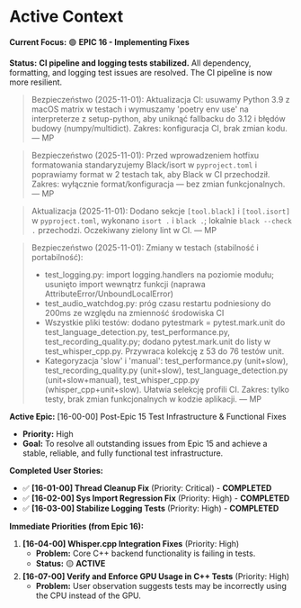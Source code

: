 # Active Context

**Current Focus:** 🟢 **EPIC 16 - Implementing Fixes**

**Status:** **CI pipeline and logging tests stabilized.** All dependency, formatting, and logging test issues are resolved. The CI pipeline is now more resilient.

> Bezpieczeństwo (2025-11-01): Aktualizacja CI: usuwamy Python 3.9 z macOS matrix w testach i wymuszamy 'poetry env use' na interpreterze z setup-python, aby uniknąć fallbacku do 3.12 i błędów budowy (numpy/multidict). Zakres: konfiguracja CI, brak zmian kodu. — MP

> Bezpieczeństwo (2025-11-01): Przed wprowadzeniem hotfixu formatowania standaryzujemy Black/isort w `pyproject.toml` i poprawiamy format w 2 testach tak, aby Black w CI przechodził. Zakres: wyłącznie format/konfiguracja — bez zmian funkcjonalnych. — MP

> Aktualizacja (2025-11-01): Dodano sekcje `[tool.black]` i `[tool.isort]` w `pyproject.toml`, wykonano `isort .` i `black .`; lokalnie `black --check .` przechodzi. Oczekiwany zielony lint w CI. — MP

> Bezpieczeństwo (2025-11-01): Zmiany w testach (stabilność i portabilność):
> - test_logging.py: import logging.handlers na poziomie modułu; usunięto import wewnątrz funkcji (naprawa AttributeError/UnboundLocalError)
> - test_audio_watchdog.py: próg czasu restartu podniesiony do 200ms ze względu na zmienność środowiska CI
> - Wszystkie pliki testów: dodano pytestmark = pytest.mark.unit do test_language_detection.py, test_performance.py, test_recording_quality.py; dodano pytest.mark.unit do listy w test_whisper_cpp.py. Przywraca kolekcję z 53 do 76 testów unit.
> - Kategoryzacja 'slow' i 'manual': test_performance.py (unit+slow), test_recording_quality.py (unit+slow), test_language_detection.py (unit+slow+manual), test_whisper_cpp.py (whisper_cpp+unit+slow). Ułatwia selekcję profili CI.
> Zakres: tylko testy, brak zmian funkcjonalnych w kodzie aplikacji. — MP

**Active Epic:** [16-00-00] Post-Epic 15 Test Infrastructure & Functional Fixes
- **Priority:** High
- **Goal:** To resolve all outstanding issues from Epic 15 and achieve a stable, reliable, and fully functional test infrastructure.

**Completed User Stories:**
- ✅ **[16-01-00] Thread Cleanup Fix** (Priority: Critical) - **COMPLETED**
- ✅ **[16-02-00] Sys Import Regression Fix** (Priority: High) - **COMPLETED**
- ✅ **[16-03-00] Stabilize Logging Tests** (Priority: High) - **COMPLETED**

**Immediate Priorities (from Epic 16):**
1.  **[16-04-00] Whisper.cpp Integration Fixes** (Priority: High)
    -   **Problem:** Core C++ backend functionality is failing in tests.
    -   **Status:** 🟡 **ACTIVE**
2.  **[16-07-00] Verify and Enforce GPU Usage in C++ Tests** (Priority: High)
    -   **Problem:** User observation suggests tests may be incorrectly using the CPU instead of the GPU.
